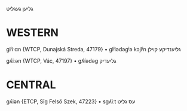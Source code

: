 גליִען
געגליט

WESTERN
========

glʲiˑαn {WTCP, Dunajská Streda, 47179}
	•	glʲiədəgʲə kɔjlʲn גליִענדיקע קוילן

gʎiːən {WTCP, Vác, 47197}
	•	gʎíədəg גליִעדיק

CENTRAL
========

gʎiən {ETCP, Sîg Felső Szek, 47223}
	•	sgʎiːt עס גליט